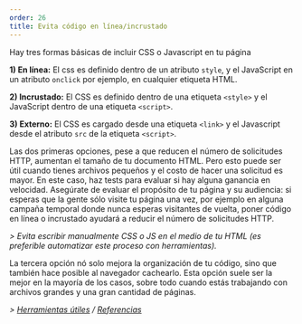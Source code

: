 ```yaml
---
order: 26
title: Evita código en línea/incrustado
---
```


Hay tres formas básicas de incluir CSS o Javascript en tu página

**1) En línea:** El css es definido dentro de un atributo `style`, y el JavaScript en un atributo `onclick` por ejemplo, en cualquier etiqueta HTML.

**2) Incrustado:** El CSS es definido dentro de una etiqueta `<style>` y el JavaScript dentro de una etiqueta `<script>`.

**3) Externo:** El CSS es cargado desde una etiqueta `<link>` y el Javascript desde el atributo `src` de la etiqueta `<script>`.

Las dos primeras opciones, pese a que reducen el número de solicitudes HTTP, aumentan el tamaño de tu documento HTML. Pero esto puede ser útil cuando tienes archivos pequeños y el costo de hacer una solicitud es mayor. En este caso, haz tests para evaluar si hay alguna ganancia en velocidad. Asegúrate de evaluar el propósito de tu página y su audiencia: si esperas que la gente sólo visite tu página una vez, por ejemplo en alguna campaña temporal donde nunca esperas visitantes de vuelta, poner código en línea o incrustado ayudará a reducir el número de solicitudes HTTP.


*> Evita escribir manualmente CSS o JS en el medio de tu HTML (es preferible automatizar este proceso con herramientas).*

La tercera opción nó solo mejora la organización de tu código, sino que también hace posible al navegador cachearlo. Esta opción suele ser la mejor en la mayoría de los casos, sobre todo cuando estás trabajando con archivos grandes y una gran cantidad de páginas.

*> [Herramientas útiles](https://github.com/zenorocha/browser-diet/wiki/Tools#avoid-inlineembedded-code) / [Referencias](https://github.com/zenorocha/browser-diet/wiki/References#avoid-inlineembedded-code)*